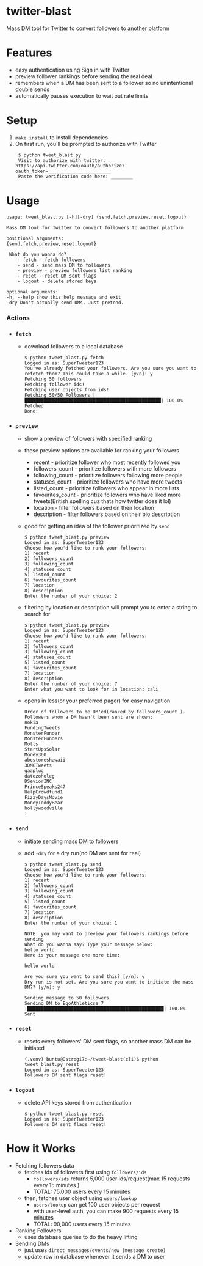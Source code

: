 # twitter-blast

Mass DM tool for Twitter to convert followers to another platform

# Features

- easy authentication using Sign in with Twitter
- preview follower rankings before sending the real deal
- remembers when a DM has been sent to a follower so no unintentional double sends
- automatically pauses execution to wait out rate limits

# Setup

1. `make install` to install dependencies
2. On first run, you'll be prompted to authorize with Twitter
   ```
    $ python tweet_blast.py
    Visit to authorize with twitter:  https://api.twitter.com/oauth/authorize?oauth_token=_______________________
    Paste the verification code here: ________
   ```

# Usage

```
usage: tweet_blast.py [-h][-dry] {send,fetch,preview,reset,logout}

Mass DM tool for Twitter to convert followers to another platform

positional arguments:
{send,fetch,preview,reset,logout}

 What do you wanna do?
    - fetch - fetch followers
    - send - send mass DM to followers
    - preview - preview followers list ranking
    - reset - reset DM sent flags
    - logout - delete stored keys

optional arguments:
-h, --help show this help message and exit
-dry Don't actually send DMs. Just pretend.
```

### Actions

- ### `fetch`
  - download followers to a local database
    ```
    $ python tweet_blast.py fetch
    Logged in as: SuperTweeter123
    You've already fetched your followers. Are you sure you want to refetch them? This could take a while. [y/n]: y
    Fetching 50 followers
    Fetching follower ids!
    Fetching user objects from ids!
    Fetching 50/50 Followers |██████████████████████████████████████████████████| 100.0% Fetched
    Done!
    ```

* ### `preview`

  - show a preview of followers with specified ranking
  - these preview options are available for ranking your followers

    - recent - prioritize follower who most recently followed you
    - followers_count - prioritize followers with more followers
    - following_count - prioritize followers following more people
    - statuses_count - prioritize followers who have more tweets
    - listed_count - prioritize followers who appear in more lists
    - favourites_count - prioritize followers who have liked more tweets(British spelling cuz thats how twitter does it lol)
    - location - filter followers based on their location
    - description - filter followers based on their bio description

  - good for getting an idea of the follower prioritized by `send`

    ```
    $ python tweet_blast.py preview
    Logged in as: SuperTweeter123
    Choose how you'd like to rank your followers:
    1) recent
    2) followers_count
    3) following_count
    4) statuses_count
    5) listed_count
    6) favourites_count
    7) location
    8) description
    Enter the number of your choice: 2
    ```

  - filtering by location or description will prompt you to enter a string to search for

    ```
    $ python tweet_blast.py preview
    Logged in as: SuperTweeter123
    Choose how you'd like to rank your followers:
    1) recent
    2) followers_count
    3) following_count
    4) statuses_count
    5) listed_count
    6) favourites_count
    7) location
    8) description
    Enter the number of your choice: 7
    Enter what you want to look for in location: cali
    ```

  - opens in less(or your preferred pager) for easy navigation
    ```
    Order of followers to be DM'ed(ranked by followers_count ). Followers whom a DM hasn't been sent are shown:
    nokia
    FundingTweets
    MonsterFunder
    MonsterFunders
    Motts
    StartUpsSolar
    Money360
    abcstoreshawaii
    3DMCTweets
    gaaplug
    datezoholeg
    DSeviorINC
    PrinceSpeaks247
    HelpCrowdfund1
    FizzyDaysMovie
    MoneyTeddyBear
    hollywoodville
    :
    ```

* ### `send`

  - initiate sending mass DM to followers
  - add `-dry` for a dry run(no DM are sent for real)

    ```
    $ python tweet_blast.py send
    Logged in as: SuperTweeter123
    Choose how you'd like to rank your followers:
    1) recent
    2) followers_count
    3) following_count
    4) statuses_count
    5) listed_count
    6) favourites_count
    7) location
    8) description
    Enter the number of your choice: 1

    NOTE: you may want to preview your followers rankings before sending
    What do you wanna say? Type your message below:
    hello world
    Here is your message one more time:

    hello world

    Are you sure you want to send this? [y/n]: y
    Dry run is not set. Are you sure you want to initiate the mass DM?? [y/n]: y

    Sending message to 50 followers
    Sending DM to EgoAthleticse_7
    |██████████████████████████████████████████████████| 100.0% Sent
    ```

* ### `reset`
  - resets every followers' DM sent flags, so another mass DM can be initiated
    ```
    (.venv) buntu@Ostrogi7:~/tweet-blast(cli)$ python tweet_blast.py reset
    Logged in as: SuperTweeter123
    Followers DM sent flags reset!
    ```
* ### `logout`

  - delete API keys stored from authentication

    ```
    $ python tweet_blast.py reset
    Logged in as: SuperTweeter123
    Followers DM sent flags reset!
    ```

# How it Works

- Fetching followers data
  - fetches ids of followers first using `followers/ids`
    - `followers/ids` returns 5,000 user ids/request(max 15 requests every 15 minutes )
    - TOTAL: 75,000 users every 15 minutes
  - then, fetches user object using `users/lookup`
    - `users/lookup` can get 100 user objects per request
    - with user-level auth, you can make 900 requests every 15 minutes
    - TOTAL: 90,000 users every 15 minutes
- Ranking Followers
  - uses database queries to do the heavy lifting
- Sending DMs
  - just uses `direct_messages/events/new (message_create)`
  - update row in database whenever it sends a DM to user
